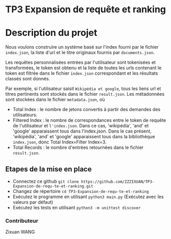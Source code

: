 # TP3 Expansion de requête et ranking
# Description du projet
Nous voulons construire un système basé sur l'index fourni par le fichier `index.json`, la liste d'url et le titre originaux fournis par `documents.json`. 

Les requêtes personnalisées entrées par l'utilisateur sont tokenisées et transformées, le token est obtenu et la liste de toutes les urls contenant le token est filtrée dans le fichier `index.json` correspondant et les résultats classés sont donnés.

Par exemple, si l'utilisateur saisit `Wikipédia et google`, tous les liens url et titres pertinents sont stockés dans le fichier `result.json`. Les métadonnées sont stockées dans le fichier `metadata.json`, où
* Total Index : le nombre de jetons convertis à partir des demandes des utilisateurs.
* Filtered Index : le nombre de correspondances entre le token de requête de l'utilisateur et `l'index.json`. Dans ce cas, 'wikipédia', 'and' et 'google' apparaissent tous dans l'index.json. Dans le cas présent, 'wikipédia', 'and' et 'google' apparaissent tous dans la bibliothèque `index.json`, donc Total Index=Filter Index=3.
* Total Records : le nombre d'entrées retournées dans le fichier `result.json`.

## Etapes de la mise en place
* Connectez ce github `git clone https://github.com/ZZZIXUAN/TP3-Expansion-de-requ-te-et-ranking.git`
* Changez de répertoire `cd TP3-Expansion-de-requ-te-et-ranking`
* Exécutez le programme en utilisant `python3 main.py` (Exécutez avec les valeurs par défaut)
* Exécutez les tests en utilisant `python3 -m unittest discover`

### Contributeur

Zixuan WANG